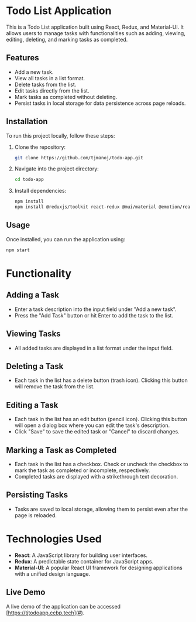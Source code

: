 # Todo List Application

This is a Todo List application built using React, Redux, and Material-UI. It allows users to manage tasks with functionalities such as adding, viewing, editing, deleting, and marking tasks as completed.

## Features

- Add a new task.
- View all tasks in a list format.
- Delete tasks from the list.
- Edit tasks directly from the list.
- Mark tasks as completed without deleting.
- Persist tasks in local storage for data persistence across page reloads.

## Installation

To run this project locally, follow these steps:

1. Clone the repository:

    ```bash
    git clone https://github.com/tjmanoj/todo-app.git
    ```

2. Navigate into the project directory:

    ```bash
    cd todo-app
    ```

3. Install dependencies:

    ```bash
    npm install
    npm install @reduxjs/toolkit react-redux @mui/material @emotion/react @emotion/styled @mui/icons-material
    ```

## Usage

Once installed, you can run the application using:

```bash
npm start
```


# Functionality

## Adding a Task
- Enter a task description into the input field under "Add a new task".
- Press the "Add Task" button or hit Enter to add the task to the list.

## Viewing Tasks
- All added tasks are displayed in a list format under the input field.

## Deleting a Task
- Each task in the list has a delete button (trash icon). Clicking this button will remove the task from the list.

## Editing a Task
- Each task in the list has an edit button (pencil icon). Clicking this button will open a dialog box where you can edit the task's description.
- Click "Save" to save the edited task or "Cancel" to discard changes.

## Marking a Task as Completed
- Each task in the list has a checkbox. Check or uncheck the checkbox to mark the task as completed or incomplete, respectively.
- Completed tasks are displayed with a strikethrough text decoration.

## Persisting Tasks
- Tasks are saved to local storage, allowing them to persist even after the page is reloaded.

# Technologies Used

- **React**: A JavaScript library for building user interfaces.
- **Redux**: A predictable state container for JavaScript apps.
- **Material-UI**: A popular React UI framework for designing applications with a unified design language.


## Live Demo
A live demo of the application can be accessed [https://tjtodoapp.ccbp.tech](#).
